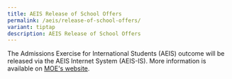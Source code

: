 ```yaml
---
title: AEIS Release of School Offers
permalink: /aeis/release-of-school-offers/
variant: tiptap
description: AEIS Release of School Offers
---
```

<p>The Admissions Exercise for International Students (AEIS) outcome will
be released via the AEIS Internet System (AEIS-IS). More information is
available on <a href="https://www.moe.gov.sg/international-students/aeis/outcome" rel="noopener nofollow" target="_blank">MOE's website</a>.</p>